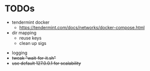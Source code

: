 # TODOs

+ tendermint docker
    * https://tendermint.com/docs/networks/docker-compose.html
+ dir mapping
    + reuse keys
    + clean up sigs
- logging
- ~~tweak "wait-for-it.sh"~~
- ~~use default 127.0.0.1 for scalability~~